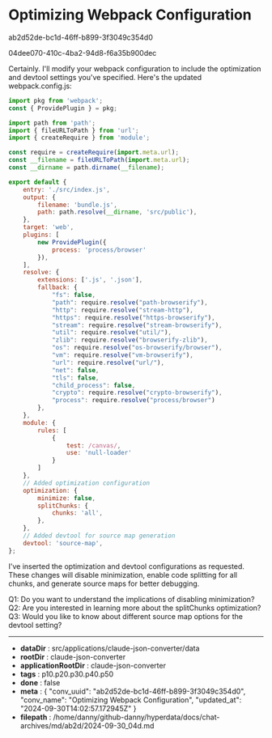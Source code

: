 # Optimizing Webpack Configuration

ab2d52de-bc1d-46ff-b899-3f3049c354d0

04dee070-410c-4ba2-94d8-f6a35b900dec

 Certainly. I'll modify your webpack configuration to include the optimization and devtool settings you've specified. Here's the updated webpack.config.js:

```javascript
import pkg from 'webpack';
const { ProvidePlugin } = pkg;

import path from 'path';
import { fileURLToPath } from 'url';
import { createRequire } from 'module';

const require = createRequire(import.meta.url);
const __filename = fileURLToPath(import.meta.url);
const __dirname = path.dirname(__filename);

export default {
    entry: './src/index.js',
    output: {
        filename: 'bundle.js',
        path: path.resolve(__dirname, 'src/public'),
    },
    target: 'web',
    plugins: [
        new ProvidePlugin({
            process: 'process/browser'
        }),
    ],
    resolve: {
        extensions: ['.js', '.json'],
        fallback: {
            "fs": false,
            "path": require.resolve("path-browserify"),
            "http": require.resolve("stream-http"),
            "https": require.resolve("https-browserify"),
            "stream": require.resolve("stream-browserify"),
            "util": require.resolve("util/"),
            "zlib": require.resolve("browserify-zlib"),
            "os": require.resolve("os-browserify/browser"),
            "vm": require.resolve("vm-browserify"),
            "url": require.resolve("url/"),
            "net": false,
            "tls": false,
            "child_process": false,
            "crypto": require.resolve("crypto-browserify"),
            "process": require.resolve("process/browser")
        },
    },
    module: {
        rules: [
            {
                test: /canvas/,
                use: 'null-loader'
            }
        ]
    },
    // Added optimization configuration
    optimization: {
        minimize: false,
        splitChunks: {
            chunks: 'all',
        },
    },
    // Added devtool for source map generation
    devtool: 'source-map',
};
```

I've inserted the optimization and devtool configurations as requested. These changes will disable minimization, enable code splitting for all chunks, and generate source maps for better debugging.

Q1: Do you want to understand the implications of disabling minimization?
Q2: Are you interested in learning more about the splitChunks optimization?
Q3: Would you like to know about different source map options for the devtool setting?

---

* **dataDir** : src/applications/claude-json-converter/data
* **rootDir** : claude-json-converter
* **applicationRootDir** : claude-json-converter
* **tags** : p10.p20.p30.p40.p50
* **done** : false
* **meta** : {
  "conv_uuid": "ab2d52de-bc1d-46ff-b899-3f3049c354d0",
  "conv_name": "Optimizing Webpack Configuration",
  "updated_at": "2024-09-30T14:02:57.172945Z"
}
* **filepath** : /home/danny/github-danny/hyperdata/docs/chat-archives/md/ab2d/2024-09-30_04d.md